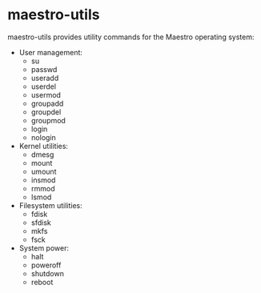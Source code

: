 # maestro-utils

maestro-utils provides utility commands for the Maestro operating system:
- User management:
	- su
	- passwd
	- useradd
	- userdel
	- usermod
	- groupadd
	- groupdel
	- groupmod
	- login
	- nologin
- Kernel utilities:
	- dmesg
	- mount
	- umount
	- insmod
	- rmmod
	- lsmod
- Filesystem utilities:
	- fdisk
	- sfdisk
	- mkfs
	- fsck
- System power:
	- halt
	- poweroff
	- shutdown
	- reboot
